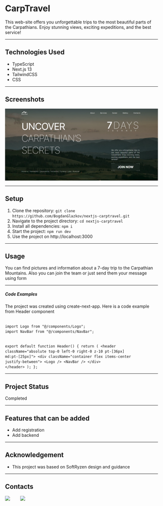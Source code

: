 <h1>CarpTravel</h1>
<p>This web-site offers you unforgettable trips to the most beautiful parts of the Carpathians. Enjoy stunning views, exciting expeditions, and the best service!</p>
<hr />
<h2>Technologies Used</h2>
<ul>
<li>TypeScript</li>
<li>Next.js 13</li>
<li>TailwindCSS</li>
<li>CSS</li>
</ul>
<hr />
<h2>Screenshots</h2>
<img src="/public/screenshot.jpg" alt="Screenshot" width="800" />
<hr />
<h2>Setup</h2>
<ol>
<li>Clone the repository:
<code>git clone https://github.com/BogdanGlazkov/nextjs-carptravel.git</code>
</li>
<li>Navigate to the project directory:
<code>cd nextjs-carptravel</code>
</li>
<li>Install all dependencies:
<code>npm i</code>
</li>
<li>Start the project:
<code>npm run dev</code>
</li>
<li>Use the project on http://localhost:3000</li>
</ol>
<hr />
<h2>Usage</h2>
<p>You can find pictures and information about a 7-day trip to the Carpathian Mountains. Also you can join the team 
or just send them your message using form</p>
<hr />
<h5>Code Examples</h5>
<p>The project was created using create-next-app. Here is a code example from Header component</p>
<p><code>
import Logo from "@/components/Logo";
import NavBar from "@/components/NavBar";

export default function Header() {
return (
&lt;header className="absolute top-0 left-0 right-0 z-10 pt-[36px] md:pt-[25px]"&gt;
&lt;div className="container flex items-center justify-between"&gt;
&lt;Logo /&gt;
&lt;NavBar /&gt;
&lt;/div&gt;
&lt;/header&gt;
);
};
</code></p>

<hr />
<h2>Project Status</h2>
<p>Completed</p>
<hr />
<h2>Features that can be added</h2>
<ul>
<li>Add registration</li>
<li>Add backend</li>
</ul>
<hr />
<h2>Acknowledgement</h2>
<ul>
<li>This project was based on SoftRyzen design and guidance</li>
</ul>
<hr />
<h2>Contacts</h2>
<div>
<a href="https://www.linkedin.com/in/bogdan-glazkov/"><img target="_blank" src="https://cdn.jsdelivr.net/gh/devicons/devicon/icons/linkedin/linkedin-original.svg" style="width: 10%; margin-right: 30px;"></a>
<a href="https://github.com/BogdanGlazkov"><img target="_blank" src="https://cdn.jsdelivr.net/gh/devicons/devicon/icons/github/github-original.svg" style="width: 10%;"></a>
</div>
